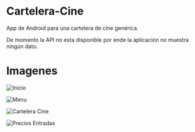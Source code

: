 # Cartelera-Cine
App de Android para una cartelera de cine genérica.

De momento la API no esta disponible por ende la aplicación no muestra ningún dato.

# Imagenes

![Inicio](https://raw.githubusercontent.com/Vextil/Cartelera-Cine/master/Screenshots/1.png)

![Menu](https://raw.githubusercontent.com/Vextil/Cartelera-Cine/master/Screenshots/2.png)

![Cartelera Cine](https://raw.githubusercontent.com/Vextil/Cartelera-Cine/master/Screenshots/3.png)

![Precios Entradas](https://raw.githubusercontent.com/Vextil/Cartelera-Cine/master/Screenshots/4.png)
